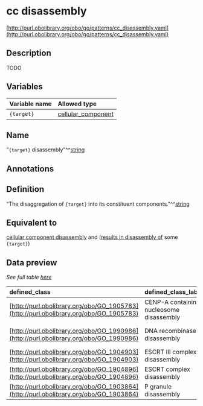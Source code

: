 # cc disassembly

[http://purl.obolibrary.org/obo/go/patterns/cc_disassembly.yaml](http://purl.obolibrary.org/obo/go/patterns/cc_disassembly.yaml)

## Description

TODO




## Variables

| Variable name | Allowed type |
|:--------------|:-------------|
| `{target}` | [cellular_component](http://purl.obolibrary.org/obo/GO_0005575) |

## Name

"`{target}` disassembly"^^[string](http://www.w3.org/2001/XMLSchema#string)

## Annotations



## Definition

"The disaggregation of `{target}` into its constituent components."^^[string](http://www.w3.org/2001/XMLSchema#string)

## Equivalent to

[cellular component disassembly](http://purl.obolibrary.org/obo/GO_0022411)  and ([results in disassembly of](http://purl.obolibrary.org/obo/RO_0002590) some `{target}`)







## Data preview

*See full table [here](https://github.com/geneontology/go-ontology/tree/master/src/design_patterns/cc_disassembly.tsv)*

| defined_class | defined_class_label | target | target_label |
|:--|:--|:--|:--|
| [http://purl.obolibrary.org/obo/GO_1905783](http://purl.obolibrary.org/obo/GO_1905783) | CENP-A containing nucleosome disassembly | [http://purl.obolibrary.org/obo/GO_0043505](http://purl.obolibrary.org/obo/GO_0043505) | CENP-A containing nucleosome |
| [http://purl.obolibrary.org/obo/GO_1990986](http://purl.obolibrary.org/obo/GO_1990986) | DNA recombinase disassembly | [http://purl.obolibrary.org/obo/GO_0097519](http://purl.obolibrary.org/obo/GO_0097519) | DNA recombinase complex |
| [http://purl.obolibrary.org/obo/GO_1904903](http://purl.obolibrary.org/obo/GO_1904903) | ESCRT III complex disassembly | [http://purl.obolibrary.org/obo/GO_0000815](http://purl.obolibrary.org/obo/GO_0000815) | ESCRT III complex |
| [http://purl.obolibrary.org/obo/GO_1904896](http://purl.obolibrary.org/obo/GO_1904896) | ESCRT complex disassembly | [http://purl.obolibrary.org/obo/GO_0036452](http://purl.obolibrary.org/obo/GO_0036452) | ESCRT complex |
| [http://purl.obolibrary.org/obo/GO_1903864](http://purl.obolibrary.org/obo/GO_1903864) | P granule disassembly | [http://purl.obolibrary.org/obo/GO_0043186](http://purl.obolibrary.org/obo/GO_0043186) | P granule |

